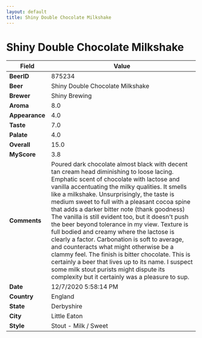 ```yaml
---
layout: default
title: Shiny Double Chocolate Milkshake
---
```


# Shiny Double Chocolate Milkshake

| Field         | Value     |
|---------------|-----------|
| **BeerID** | 875234 |
| **Beer** | Shiny Double Chocolate Milkshake |
| **Brewer** | Shiny Brewing |
| **Aroma** | 8.0 |
| **Appearance** | 4.0 |
| **Taste** | 7.0 |
| **Palate** | 4.0 |
| **Overall** | 15.0 |
| **MyScore** | 3.8 |
| **Comments** | Poured dark chocolate almost black with decent tan cream head diminishing to loose lacing. Emphatic scent of chocolate with lactose and vanilla accentuating the milky qualities. It smells like a milkshake. Unsurprisingly, the taste is medium sweet to full with a pleasant cocoa spine that adds a darker bitter note (thank goodness) The vanilla is still evident too, but it doesn't push the beer beyond tolerance in my view. Texture is full bodied and creamy where the lactose is clearly a factor. Carbonation is soft to average, and counteracts what might otherwise be a clammy feel. The finish is bitter chocolate. This is certainly a beer that lives up to its name. I suspect some milk stout purists might dispute its complexity but it certainly was a pleasure to sup. |
| **Date** | 12/7/2020 5:58:14 PM |
| **Country** | England |
| **State** | Derbyshire |
| **City** | Little Eaton |
| **Style** | Stout - Milk / Sweet |
